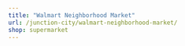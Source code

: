 ```yaml
---
title: "Walmart Neighborhood Market"
url: /junction-city/walmart-neighborhood-market/
shop: supermarket
---
```

